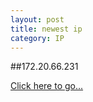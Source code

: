 ```yaml
---
layout: post
title: newest ip
category: IP
---
```


##172.20.66.231

[Click here to go...](http://172.20.66.232/)
